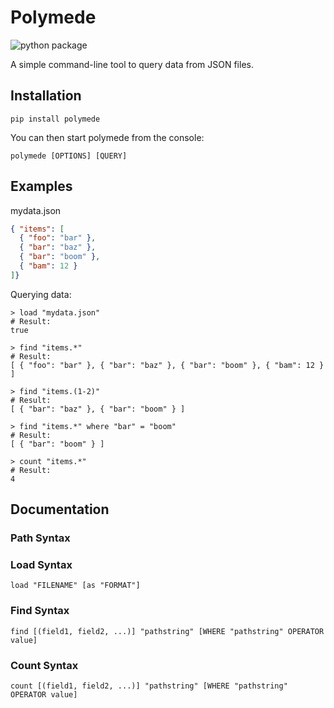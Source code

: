 # Polymede

![python package](https://github.com/smertiens/polymede/actions/workflows/python-package.yml/badge.svg)

A simple command-line tool to query data from JSON files.

## Installation

````
pip install polymede
````

You can then start polymede from the console:

````
polymede [OPTIONS] [QUERY]
````

## Examples

mydata.json

```` json
{ "items": [
  { "foo": "bar" },
  { "bar": "baz" },
  { "bar": "boom" },
  { "bam": 12 }
]}
````

Querying data:

```` shell
> load "mydata.json"
# Result:
true

> find "items.*"
# Result:
[ { "foo": "bar" }, { "bar": "baz" }, { "bar": "boom" }, { "bam": 12 } ]

> find "items.(1-2)"
# Result:
[ { "bar": "baz" }, { "bar": "boom" } ]

> find "items.*" where "bar" = "boom"
# Result:
[ { "bar": "boom" } ]

> count "items.*"
# Result:
4
````


## Documentation

### Path Syntax



### Load Syntax

````
load "FILENAME" [as "FORMAT"]
````

### Find Syntax

````
find [(field1, field2, ...)] "pathstring" [WHERE "pathstring" OPERATOR value]
````

### Count Syntax

````
count [(field1, field2, ...)] "pathstring" [WHERE "pathstring" OPERATOR value]
````


